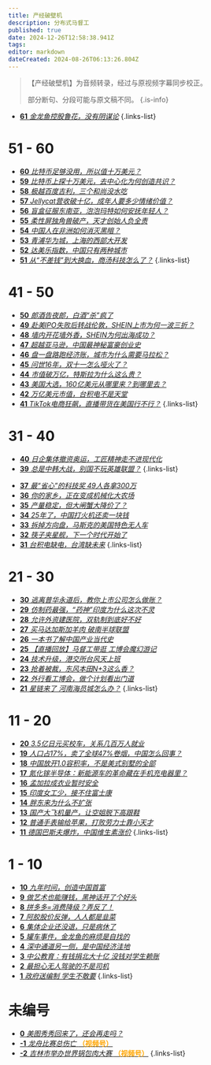 ```yaml
---
title: 产经破壁机
description: 分布式马督工
published: true
date: 2024-12-26T12:58:38.941Z
tags: 
editor: markdown
dateCreated: 2024-08-26T06:13:26.804Z
---
```


> 【产经破壁机】为音频转录，经过与原视频字幕同步校正。
> 
> 部分断句、分段可能与原文稿不同。
{.is-info}

<!--
- [**91** **](./business/91.md)
{.links-list}

# 81 - 90

- [**90** **](./business/90.md)
- [**89** **](./business/89.md)
- [**88** **](./business/88.md)
- [**87** **](./business/87.md)
- [**86** **](./business/86.md)
- [**85** **](./business/85.md)
- [**84** **](./business/84.md)
- [**83** **](./business/83.md)
- [**82** **](./business/82.md)
- [**81** **](./business/81.md)
{.links-list}

# 71 - 80

- [**80** **](./business/80.md)
- [**79** **](./business/79.md)
- [**78** **](./business/78.md)
- [**77** **](./business/77.md)
- [**76** **](./business/76.md)
- [**75** **](./business/75.md)
- [**74** **](./business/74.md)
- [**73** **](./business/73.md)
- [**72** **](./business/72.md)
- [**71** **](./business/71.md)
{.links-list}

# 61 - 70

- [**70** **](./business/70.md)
- [**69** **](./business/69.md)
- [**68** **](./business/68.md)
- [**67** **](./business/67.md)
- [**66** **](./business/66.md)
- [**65** **](./business/65.md)
- [**64** **](./business/64.md)
- [**63** **](./business/63.md)
- [**62** **](./business/62.md)-->
- [**61** *金龙鱼控股鲁花，没有阴谋论*](./business/61.md)
{.links-list}

# 51 - 60

- [**60** *比特币足够没用，所以值十万美元？*](./business/60.md)
- [**59** *比特币上探十万美元，去中心化为何创造共识？*](./business/59.md)
- [**58** *极越百度吉利，三个和尚没水吃*](./business/58.md)
- [**57** *Jellycat营收破十亿，成年人要多少情绪价值？*](./business/57.md)
- [**56** *盲盒征服东南亚，泡泡玛特如何安抚年轻人？*](./business/56.md)
- [**55** *柔性屏独角兽破产，天才创始人负全责*](./business/55.md)
- [**54** *中国人在非洲如何消灭黑暗？*](./business/54.md)
- [**53** *青浦华为城，上海的西部大开发*](./business/53.md)
- [**52** *达美乐指数，中国只有两种城市*](./business/52.md)
- [**51** *从“不差钱”到大换血，商汤科技怎么了？*](./business/51.md)
{.links-list}

# 41 - 50

- [**50** *郎酒告夜郎，白酒“杀”疯了*](./business/50.md)
- [**49** *赴美IPO失败后转战伦敦，SHEIN上市为何一波三折？*](./business/49.md)
- [**48** *墙内开花墙外香，SHEIN为何出海成功？*](./business/48.md)
- [**47** *超越亚马逊，中国最神秘富豪创业史*](./business/47.md)
- [**46** *盘一盘路跑经济账，城市为什么需要马拉松？*](./business/46.md)
- [**45** *问世16年，双十一怎么哑火了？*](./business/45.md)
- [**44** *市值破万亿，特斯拉为什么这么贵？*](./business/44.md)
- [**43** *美国大选，160亿美元从哪里来？到哪里去？*](./business/43.md)
- [**42** *万亿美元市值，台积电不是天堂*](./business/42.md)
- [**41** *TikTok电商狂飙，直播带货在美国行不行？*](./business/41.md)
{.links-list}

# 31 - 40

- [**40** *日企集体撤资奥运，工匠精神走不进现代化*](./business/40.md)
- [**39** *总是中韩大战，别国不玩英雄联盟？*](./business/39.md)
{.links-list}
<!--- - [**38** **](./business/38.md)-->
- [**37** *最“省心”的科技奖 49人各拿300万*](./business/37.md)
- [**36** *你的家乡，正在变成机械化大农场*](./business/36.md)
- [**35** *产量稳定，但大闸蟹大降价了？*](./business/35.md)
- [**34** *25年了，中国打火机还卖一块钱*](./business/34.md)
- [**33** *拆掉方向盘，马斯克的美国特色无人车*](./business/33.md)
- [**32** *筷子夹星舰，下一个时代开始了*](./business/32.md)
- [**31** *台积电缺电，台湾缺未来*](./business/31.md)
{.links-list}

# 21 - 30

- [**30** *逃离普华永道后，教你上市公司怎么做账？*](./business/30.md)
- [**29** *仿制药最强，“药神”印度为什么这次不灵*](./business/29.md)
- [**28** *允许外资建医院，双轨制到底好不好*](./business/28.md)
- [**27** *买马达加斯加羊肉 破南半球联盟*](./business/27.md)
- [**26** *一本书了解中国产业当代史*](./business/26.md)
- [**25** *【直播回放】马督工带逛 工博会魔幻游记*](./business/25.md)
- [**24** *技术升级，港交所台风天上班*](./business/24.md)
- [**23** *抢着被裁，东风本田N+3这么香？*](./business/23.md)
- [**22** *外行看工博会，做个计划看出门道*](./business/22.md)
- [**21** *星链来了 河南海员城怎么办？*](./business/21.md)
{.links-list}

# 11 - 20

- [**20** *3.5亿日元买校车，关系几百万人就业*](./business/20.md)
- [**19** *人口占17%，卖了全球47%卷烟，中国怎么回事？*](./business/19.md)
- [**18** *中国放开1.0容积率，不是美式别墅的全部*](./business/18.md)
- [**17** *氮化镓半导体：新能源车的革命藏在手机充电器里？*](./business/17.md)
- [**16** *孟加拉成衣业暂时安全*](./business/16.md)
- [**15** *印度女工少，接不住富士康*](./business/15.md)
- [**14** *胖东来为什么不扩张*](./business/14.md)
- [**13** *国产大飞机量产，让空姐脱下高跟鞋*](./business/13.md)
- [**12** *普通手表输给苹果，打败劳力士靠小天才*](./business/12.md)
- [**11** *德国巴斯夫爆炸，中国维生素涨价*](./business/11.md)
{.links-list}

# 1 - 10

- [**10** *九年时间，创造中国首富*](./business/10.md)
- [**9** *做艺术也能赚钱，黑神话开了个好头*](./business/9.md)
- [**8** *拼多多=消费降级？弄反了！*](./business/8.md)
- [**7** *阿胶股价反弹，人人都是韭菜*](./business/7.md)
- [**6** *集体企业还没退，只是病休了*](./business/6.md)
- [**5** *罐车事件，金龙鱼的麻烦是自找的*](./business/5.md)
- [**4** *深中通道另一侧，是中国经济洼地*](./business/4.md)
- [**3** *中公教育：有钱捐北大十亿 没钱对学生赖账*](./business/3.md)
- [**2** *最担心无人驾驶的不是司机*](./business/2.md)
- [**1** *政府送编制 学生不敢要*](./business/1.md)
{.links-list}

# 未编号

- [**0** *美图秀秀回来了，还会再走吗？*](./business/0.md)
- [**-1** *龙舟比赛总伤亡* **<font color="orange">（视频号）</font>**](./business/-1.md)
- [**-2** *吉林市举办世界锅包肉大赛* **<font color="orange">（视频号）</font>**](./business/-2.md)
{.links-list}

